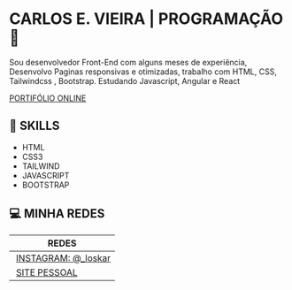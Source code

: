 
# CARLOS E. VIEIRA | PROGRAMAÇÃO  🔴 

Sou desenvolvedor Front-End com alguns meses de experiência, Desenvolvo Paginas responsivas e otimizadas, trabalho com HTML, CSS, Tailwindcss , Bootstrap. Estudando Javascript, Angular e React

[PORTIFÓLIO ONLINE](https://carlosvieiradev.netlify.app/)


##  🚀 SKILLS 

- HTML
- CSS3
- TAILWIND
- JAVASCRIPT
- BOOTSTRAP



## 💻 MINHA REDES 

 | REDES |
 | ------|
|  [INSTAGRAM: @_loskar](https://www.instagram.com/_loskar/)|
|  [SITE PESSOAL](https://carlosvieiradev.netlify.app/)|

